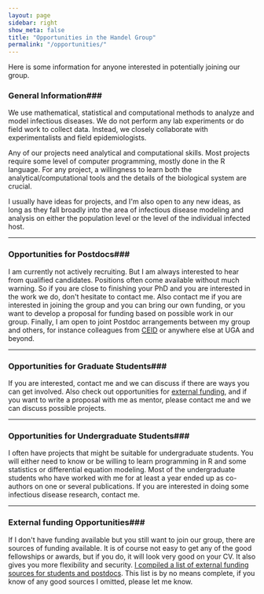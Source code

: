 ```yaml
---
layout: page
sidebar: right
show_meta: false
title: "Opportunities in the Handel Group"
permalink: "/opportunities/"
---
```



Here is some information for anyone interested in potentially joining our group.

### General Information###

We use mathematical, statistical and computational methods to analyze and model infectious diseases. We do not perform any lab experiments or do field work to collect data. Instead, we closely collaborate with experimentalists and field epidemiologists. 

Any of our projects need analytical and computational skills. Most projects require some level of computer programming, mostly done in the R language. For any project, a willingness to learn both the analytical/computational tools and the details of the biological system are crucial.

I usually have ideas for projects, and I'm also open to any new ideas, as long as they fall broadly into the area of infectious disease modeling and analysis on either the population level or the level of the individual infected host.

<hr/>

### Opportunities for Postdocs###

I am currently not actively recruiting. But I am always interested to hear from qualified candidates. Positions often 
come available without much warning. So if you are close to finishing your PhD and you are interested in the work we 
do, don't hesitate to contact me. Also contact me if you are interested in joining the group and you can bring our 
own funding, or you want to develop a proposal for funding based on possible work in our group. Finally, I am open to 
joint Postdoc arrangements between my group and others, for instance colleagues from [CEID](http://ceid.uga.edu/) 
or anywhere else at UGA and beyond.

<hr/>

### Opportunities for Graduate Students###

If you are interested, contact me and we can discuss if there are ways you can get involved. Also check out 
opportunities for [external funding](/funding/), and if you want to write a proposal with me as mentor, please contact 
me and we can discuss possible projects.

<hr/>

### Opportunities for Undergraduate Students###

I often have projects that might be suitable for undergraduate students. You will either need to know or be willing 
to learn programming in R and some statistics or differential equation modeling. Most of the undergraduate students who have worked with me for at least a year ended up as co-authors on one or several publications. If you are interested in doing some infectious 
disease research, contact me.

<hr/>

### External funding Opportunities###

If I don't have funding available but you still want to join our group, there are sources of funding available. It 
is of course not easy to get any of the good fellowships or awards, but if you do, it will look very good on your CV. 
It also gives you more flexibility and security. 
[I compiled a list of external funding sources for students and postdocs](/funding/). This list is by no means 
complete, if you know of any good sources I omitted, please let me know.



